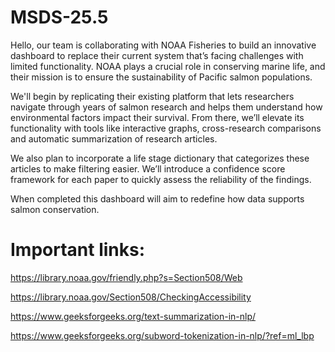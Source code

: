 # MSDS-25.5

Hello, our team is collaborating with NOAA Fisheries to build an innovative dashboard to replace their current system that’s facing challenges with limited functionality. NOAA plays a crucial role in conserving marine life, and their mission is to ensure the sustainability of Pacific salmon populations.

We'll begin by replicating their existing platform that lets researchers navigate through years of salmon research and helps them understand how environmental factors impact their survival. From there, we’ll elevate its functionality with tools like interactive graphs, cross-research comparisons and automatic summarization of research articles.
 
We also plan to incorporate a life stage dictionary that categorizes these articles to make filtering easier. We’ll introduce a confidence score framework for each paper to quickly assess the reliability of the findings. 

When completed this dashboard will aim to redefine how data supports salmon conservation. 


# Important links:

https://library.noaa.gov/friendly.php?s=Section508/Web

https://library.noaa.gov/Section508/CheckingAccessibility

https://www.geeksforgeeks.org/text-summarization-in-nlp/

https://www.geeksforgeeks.org/subword-tokenization-in-nlp/?ref=ml_lbp
